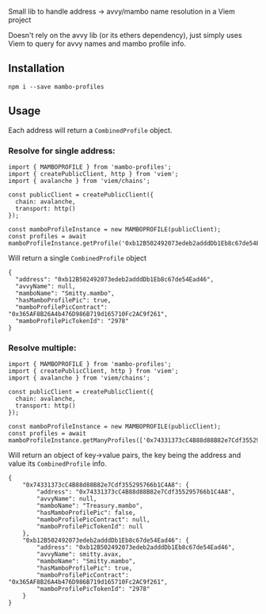 Small lib to handle address -> avvy/mambo name resolution in a Viem project

Doesn't rely on the avvy lib (or its ethers dependency), just simply uses Viem to query for avvy names and mambo profile info.

## Installation

```
npm i --save mambo-profiles
```

## Usage
Each address will return a `CombinedProfile` object.
### Resolve for single address:
```
import { MAMBOPROFILE } from 'mambo-profiles';
import { createPublicClient, http } from 'viem';
import { avalanche } from 'viem/chains';

const publicClient = createPublicClient({
  chain: avalanche,
  transport: http()
});

const mamboProfileInstance = new MAMBOPROFILE(publicClient);
const profiles = await mamboProfileInstance.getProfile('0xb12B502492073edeb2adddDb1Eb8c67de54Ead46');
```
Will return a single `CombinedProfile` object
```
{
  "address": "0xb12B502492073edeb2adddDb1Eb8c67de54Ead46",
  "avvyName": null,
  "mamboName": "Smitty.mambo",
  "hasMamboProfilePic": true,
  "mamboProfilePicContract": "0x365AF8B26A4b476D986B719d165710Fc2AC9f261",
  "mamboProfilePicTokenId": "2978"
}

```
### Resolve multiple:
```
import { MAMBOPROFILE } from 'mambo-profiles';
import { createPublicClient, http } from 'viem';
import { avalanche } from 'viem/chains';

const publicClient = createPublicClient({
  chain: avalanche,
  transport: http()
});

const mamboProfileInstance = new MAMBOPROFILE(publicClient);
const profiles = await mamboProfileInstance.getManyProfiles(['0x74331373cC4B88d88B82e7Cdf355295766b1C4A8','0xb12B502492073edeb2adddDb1Eb8c67de54Ead46']);
```
Will return an object of key->value pairs, the key being the address and value its `CombinedProfile` info.

```
{
    "0x74331373cC4B88d88B82e7Cdf355295766b1C4A8": {
        "address": "0x74331373cC4B88d88B82e7Cdf355295766b1C4A8",
        "avvyName": null,
        "mamboName": "Treasury.mambo",
        "hasMamboProfilePic": false,
        "mamboProfilePicContract": null,
        "mamboProfilePicTokenId": null
    },
    "0xb12B502492073edeb2adddDb1Eb8c67de54Ead46": {
        "address": "0xb12B502492073edeb2adddDb1Eb8c67de54Ead46",
        "avvyName": smitty.avax,
        "mamboName": "Smitty.mambo",
        "hasMamboProfilePic": true,
        "mamboProfilePicContract": "0x365AF8B26A4b476D986B719d165710Fc2AC9f261",
        "mamboProfilePicTokenId": "2978"
    }
}
